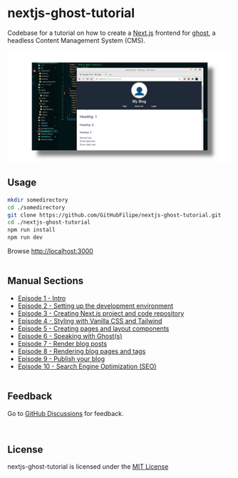 # nextjs-ghost-tutorial

Codebase for a tutorial on how to create a [Next.js](https://nextjs.org/) frontend for [ghost](https://ghost.org/), a headless Content Management System (CMS).<br/>

![](./public/github_socialpreview_nextjs-ghost-tutorial_1.png)


## Usage

```bash
mkdir somedirectory
cd ./somedirectory
git clone https://github.com/GitHubFilipe/nextjs-ghost-tutorial.git
cd ./nextjs-ghost-tutorial
npm run install
npm run dev
```

Browse [http://localhost:3000](http://localhost:3000)
<br/><br/>

## Manual Sections

- [Episode 1 - Intro](https://filipe-matos.netlify.app/posts/nextjs-ghost-1-intro)
- [Episode 2 - Setting up the development environment](https://filipe-matos.netlify.app/posts/nextjs-ghost-2-setup-dev-env)
- [Episode 3 - Creating Next.js project and code repository](https://filipe-matos.netlify.app/posts/nextjs-ghost-3-create-nextjs-project)
- [Episode 4 - Styling with Vanilla CSS and Tailwind](https://filipe-matos.netlify.app/posts/nextjs-ghost-4-style-with-css-and-tailwind)
- [Episode 5 - Creating pages and layout components](https://filipe-matos.netlify.app/posts/nextjs-ghost-5-routing-and-layout-components)
- [Episode 6 - Speaking with Ghost(s)](https://filipe-matos.netlify.app/posts/nextjs-ghost-6-speaking-with-ghost)
- [Episode 7 - Render blog posts](https://filipe-matos.netlify.app/posts/nextjs-ghost-7-render-blog-posts)
- [Episode 8 - Rendering blog pages and tags](https://filipe-matos.netlify.app/posts/nextjs-ghost-8-render-blog-pages-and-tags)
- [Episode 9 - Publish your blog](https://filipe-matos.netlify.app/posts/nextjs-ghost-9-publish-your-blog)
- [Episode 10 - Search Engine Optimization (SEO)](https://filipe-matos.netlify.app/posts/nextjs-ghost-10-seo)
  <br/><br/>

## Feedback

Go to [GitHub Discussions](https://github.com/GitHubFilipe/nextjs-ghost-tutorial/discussions) for feedback.

<br/>

## License

nextjs-ghost-tutorial is licensed under the [MIT License](LICENSE)
